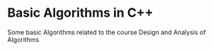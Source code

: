 # Basic Algorithms in C++
Some basic Algorithms related to the course Design and Analysis of Algorithms 
